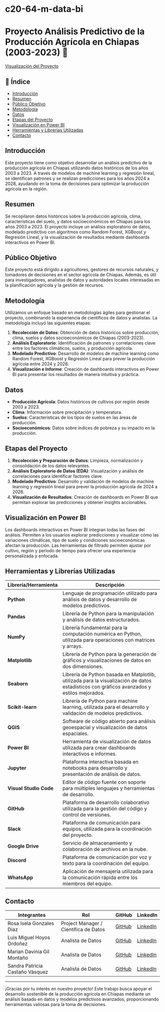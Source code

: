 # c20-64-m-data-bi
# Proyecto Análisis Predictivo de la Producción Agrícola en Chiapas (2003-2023) 🌾
[Visualización del Proyecto](https://app.powerbi.com/view?r=eyJrIjoiZTA1MzNlM2QtOWUyZC00MWE4LTk3ZTYtOGE0ZWY1NzQ4MTM5IiwidCI6ImNhM2YxZDZiLWZkMWYtNDBiMS1iNDFhLTQ4OGI5ODBlOWY3ZiIsImMiOjR9) 
## 📝 Índice
- [Introducción](#introducción)
- [Resumen](#resumen)
- [Público Objetivo](#público-objetivo)
- [Metodología](#metodología)
- [Datos](#datos)
- [Etapas del Proyecto](#etapas-del-proyecto)
- [Visualización en Power BI](#visualización-en-power-bi)
- [Herramientas y Librerías Utilizadas](#herramientas-y-librerías-utilizadas)
- [Contacto](#contacto)

## Introducción
Este proyecto tiene como objetivo desarrollar un análisis predictivo de la producción agrícola en Chiapas utilizando datos históricos de los años 2003 a 2023. A través de modelos de machine learning y regresión lineal, se identifican patrones y se realizan predicciones para los años 2024 a 2028, ayudando en la toma de decisiones para optimizar la producción agrícola en la región.

## Resumen
Se recopilaron datos históricos sobre la producción agrícola, clima, características del suelo, y datos socioeconómicos en Chiapas para los años 2003 a 2023. El proyecto incluye un análisis exploratorio de datos, modelado predictivo con algoritmos como Random Forest, XGBoost y Regresión Lineal, y la visualización de resultados mediante dashboards interactivos en Power BI.

## Público Objetivo
Este proyecto está dirigido a agricultores, gestores de recursos naturales, y tomadores de decisiones en el sector agrícola de Chiapas. Además, es útil para investigadores, analistas de datos y autoridades locales interesadas en la planificación agrícola y la gestión de recursos.

## Metodología
Utilizamos un enfoque basado en metodologías ágiles para gestionar el proyecto, combinando la experiencia de científicos de datos y analistas. La metodología incluyó las siguientes etapas:
1. **Recolección de Datos**: Obtención de datos históricos sobre producción, clima, suelos y datos socioeconómicos de Chiapas (2003-2023).
2. **Análisis Exploratorio**: Identificación de patrones y correlaciones clave entre los factores climáticos, suelos, y producción agrícola.
3. **Modelado Predictivo**: Desarrollo de modelos de machine learning como Random Forest, XGBoost y Regresión Lineal para prever la producción agrícola entre 2024 y 2028.
4. **Visualización e Informe**: Creación de dashboards interactivos en Power BI para presentar los resultados de manera intuitiva y práctica.

## Datos
- **Producción Agrícola**: Datos históricos de cultivos por región desde 2003 a 2023.
- **Clima**: Información sobre precipitación y temperatura.
- **Suelos**: Características de los tipos de suelos en las áreas de producción.
- **Socioeconómicos**: Datos sobre índices de pobreza y su impacto en la producción.

## Etapas del Proyecto
1. **Recolección y Preparación de Datos**: Limpieza, normalización y consolidación de los datos relevantes.
2. **Análisis Exploratorio de Datos (EDA)**: Visualización y análisis de correlaciones para identificar factores clave.
3. **Modelado Predictivo**: Desarrollo y validación de modelos de machine learning y regresión lineal para prever la producción agrícola de 2024 a 2028.
4. **Visualización de Resultados**: Creación de dashboards en Power BI que permitan explorar las predicciones y obtener insights accionables.

## Visualización en Power BI
Los dashboards interactivos en Power BI integran todas las fases del análisis. Permiten a los usuarios explorar predicciones y visualizar cómo las variaciones climáticas, tipo de suelo y condiciones socioeconómicas afectan la producción. Las herramientas de filtrado permiten ajustar por cultivo, región y periodo de tiempo para ofrecer una experiencia personalizada y enfocada.

## Herramientas y Librerías Utilizadas
| Librería/Herramienta      | Descripción                                                                                         |
|---------------------------|-----------------------------------------------------------------------------------------------------|
| **Python**                | Lenguaje de programación utilizado para análisis de datos y desarrollo de modelos predictivos.     |
| **Pandas**                | Librería de Python para la manipulación y análisis de datos estructurados.                         |
| **NumPy**                 | Librería fundamental para la computación numérica en Python, utilizada para operaciones con matrices y arrays. |
| **Matplotlib**            | Librería de Python para la generación de gráficos y visualizaciones de datos en dos dimensiones.   |
| **Seaborn**               | Librería de Python basada en Matplotlib, utilizada para la visualización de datos estadísticos con gráficos avanzados y estilos mejorados. |
| **Scikit-learn**          | Librería de Python para machine learning, utilizada para el desarrollo y validación de modelos predictivos. |
| **QGIS**                  | Software de código abierto para análisis geoespacial y visualización de datos espaciales.          |
| **Power BI**              | Herramienta de visualización de datos utilizada para crear dashboards interactivos e informes.     |
| **Jupyter**               | Plataforma interactiva basada en notebooks para desarrollo y presentación de análisis de datos.    |
| **Visual Studio Code**    | Editor de código fuente con soporte para múltiples lenguajes y herramientas de desarrollo.         |
| **GitHub**                | Plataforma de desarrollo colaborativo utilizada para la gestión del código y control de versiones. |
| **Slack**                 | Plataforma de comunicación para equipos, utilizada para la coordinación del proyecto.              |
| **Google Drive**          | Servicio de almacenamiento y colaboración de archivos en la nube.                                 |
| **Discord**               | Plataforma de comunicación por voz y texto para la coordinación del equipo.                       |
| **WhatsApp**              | Aplicación de mensajería utilizada para la comunicación rápida entre los miembros del equipo.      |

## Contacto
| Integrantes                       | Rol                                      | GitHub                                         | LinkedIn                                                                                  |
|-----------------------------------|------------------------------------------|------------------------------------------------|------------------------------------------------------------------------------------------|
| Rosa Isela Gonzales Diaz          | Project Manager / Científica de Datos    | [GitHub](https://github.com/roisgo)          | [LinkedIn](http://www.linkedin.com/in/rosa-isela-gonzález-díaz)                                                                            |
| Luis Miguel Hoyos Ordoñez         | Analista de Datos                        | [GitHub](https://github.com/1996LM)            | [LinkedIn](https://www.linkedin.com/in/luis-hoyos-ciencia-datos/)                        |
| Marian Davinia Gil Montaño        | Analista de Datos                        | [GitHub](https://github.com/Pinha8888)         | [LinkedIn](https://www.linkedin.com/in/marian-davinia-gil-montaño/)                      |
| Sandra Patricia Castaño Vásquez   | Analista de Datos                        | [GitHub](https://github.com/Sandrapcv)                                    | [LinkedIn](https://www.linkedin.com/in/sandracastano-ing-ambiental-dataanalyst/)         |

---

¡Gracias por tu interés en nuestro proyecto! Este trabajo busca apoyar el desarrollo sostenible de la producción agrícola en Chiapas mediante un análisis basado en datos y modelos predictivos avanzados, proporcionando herramientas valiosas para la toma de decisiones.

